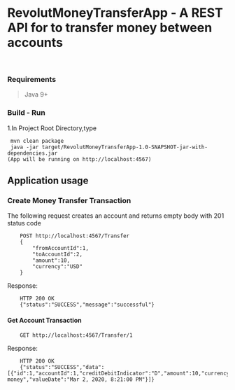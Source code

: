 # RevolutMoneyTransferApp - A REST API for to transfer  money between accounts <br> <br>
### Requirements
> Java 9+
### Build - Run
1.In Project Root Directory,type <br/>
```$xslt
 mvn clean package 
 java -jar target/RevolutMoneyTransferApp-1.0-SNAPSHOT-jar-with-dependencies.jar 
(App will be running on http://localhost:4567)
```
## Application usage
### Create Money Transfer Transaction
The following request creates an account and returns empty body with 201 status code
```
    POST http://localhost:4567/Transfer
    { 
        "fromAccountId":1,
        "toAccountId":2,
        "amount":10,
        "currency":"USD"
    }
```
Response:
```
    HTTP 200 OK
    {"status":"SUCCESS","message":"successful"}
```
#### Get Account Transaction 
```
    GET http://localhost:4567/Transfer/1
  ```
Response:
```
    HTTP 200 OK
    {"status":"SUCCESS","data":[{"id":1,"accountId":1,"creditDebitIndicator":"D","amount":10,"currency":"USD","baseAmount":10,"baseCurrency":"USD","description":"Transfer money","valueDate":"Mar 2, 2020, 8:21:00 PM"}]}
   
```